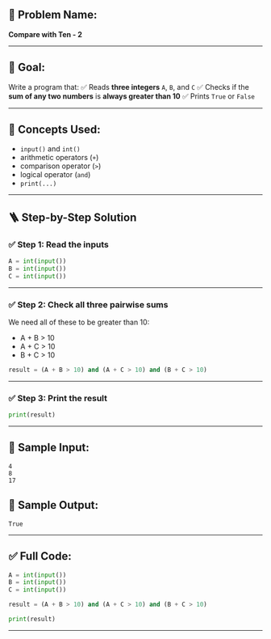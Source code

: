 ## 🧩 **Problem Name:**

**Compare with Ten - 2**

---

## 🎯 **Goal:**

Write a program that:
✅ Reads **three integers** `A`, `B`, and `C`
✅ Checks if the **sum of any two numbers** is **always greater than 10**
✅ Prints `True` or `False`

---

## 🧠 **Concepts Used:**

- `input()` and `int()`
- arithmetic operators (`+`)
- comparison operator (`>`)
- logical operator (`and`)
- `print(...)`

---

## 🪜 **Step-by-Step Solution**

### ✅ Step 1: Read the inputs

```python
A = int(input())
B = int(input())
C = int(input())
```

---

### ✅ Step 2: Check all three pairwise sums

We need all of these to be greater than 10:

- A + B > 10
- A + C > 10
- B + C > 10

```python
result = (A + B > 10) and (A + C > 10) and (B + C > 10)
```

---

### ✅ Step 3: Print the result

```python
print(result)
```

---

## 🧪 Sample Input:

```
4
8
17
```

## 🧾 Sample Output:

```
True
```

---

## ✅ Full Code:

```python
A = int(input())
B = int(input())
C = int(input())

result = (A + B > 10) and (A + C > 10) and (B + C > 10)

print(result)
```

---
